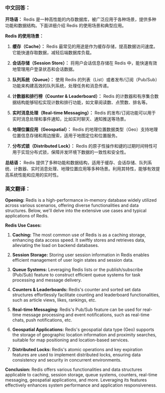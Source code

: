 ### 中文回答：

**开场语：**
Redis 是一种高性能的内存数据库，被广泛应用于各种场景，提供多种功能和数据结构。下面详细介绍 Redis 的使用场景和典型应用。

**Redis 的使用场景：**

1. **缓存（Cache）：** Redis 最常见的用途是作为缓存存储，提高数据访问速度。它能快速存取数据，减轻后端数据库负载。

2. **会话存储（Session Store）：** 将用户会话信息存储在 Redis 中，能快速有效地管理用户登录状态和会话数据。

3. **队列系统（Queue）：** 使用 Redis 的列表（List）或者发布/订阅（Pub/Sub）功能来构建高效的队列系统，处理任务和消息传递。

4. **计数器和排行榜（Counter & Leaderboard）：** Redis 的计数器和有序集合数据结构能够轻松实现计数和排行功能，如文章阅读数、点赞数、排名等。

5. **实时消息处理（Real-time Messaging）：** Redis 的发布/订阅功能可以用于实时消息处理和事件通知，比如实时聊天、通知推送等场景。

6. **地理位置应用（Geospatial）：** Redis 的地理位置数据类型（Geo）支持地理位置信息存储和周边搜索，适用于地图定位和位置服务。

7. **分布式锁（Distributed Lock）：** Redis 的原子性操作和键的过期时间特性可用于实现分布式锁，保障并发环境下数据的一致性和安全性。

**总结语：**
Redis 提供了多种功能和数据结构，适用于缓存、会话存储、队列系统、计数器、实时消息处理、地理位置应用等多种场景。利用其特性，能够有效提高系统性能和应用的实时性。

### 英文翻译：

**Opening:**
Redis is a high-performance in-memory database widely utilized across various scenarios, offering diverse functionalities and data structures. Below, we'll delve into the extensive use cases and typical applications of Redis.

**Redis Use Cases:**

1. **Caching:** The most common use of Redis is as a caching storage, enhancing data access speed. It swiftly stores and retrieves data, alleviating the load on backend databases.

2. **Session Storage:** Storing user session information in Redis enables efficient management of user login states and session data.

3. **Queue Systems:** Leveraging Redis lists or the publish/subscribe (Pub/Sub) feature to construct efficient queue systems for task processing and message delivery.

4. **Counters & Leaderboards:** Redis's counter and sorted set data structures effortlessly facilitate counting and leaderboard functionalities, such as article views, likes, rankings, etc.

5. **Real-time Messaging:** Redis's Pub/Sub feature can be used for real-time message processing and event notifications, such as real-time chats, push notifications, etc.

6. **Geospatial Applications:** Redis's geospatial data type (Geo) supports the storage of geographic location information and proximity searches, suitable for map positioning and location-based services.

7. **Distributed Locks:** Redis's atomic operations and key expiration features are used to implement distributed locks, ensuring data consistency and security in concurrent environments.

**Conclusion:**
Redis offers various functionalities and data structures applicable to caching, session storage, queue systems, counters, real-time messaging, geospatial applications, and more. Leveraging its features effectively enhances system performance and application responsiveness.
